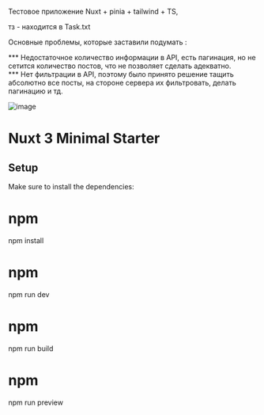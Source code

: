 Тестовое приложение Nuxt + pinia + tailwind + TS,

тз - находится в Task.txt

Основные проблемы, которые заставили подумать :

*** Недостаточное количество информации в API, есть пагинация, но не сетится количество постов, что не позволяет сделать адекватно. <br/>
*** Нет фильтрации в API, поэтому было принято решение тащить абсолютно все посты, на стороне сервера их фильтровать, делать пагинацию и тд.<br/>

![image](https://github.com/user-attachments/assets/78aecd16-bfaa-4a68-9a79-f67948368a97)

# Nuxt 3 Minimal Starter

## Setup

Make sure to install the dependencies:

# npm

npm install

# npm

npm run dev

# npm

npm run build

# npm

npm run preview
